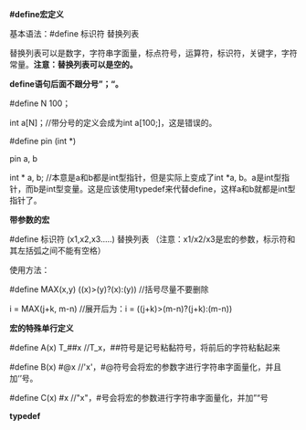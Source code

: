 **#define宏定义**

基本语法：#define 标识符 替换列表

替换列表可以是数字，字符串字面量，标点符号，运算符，标识符，关键字，字符常量。**注意：替换列表可以是空的。**

**define语句后面不跟分号”；“。**

#define N 100；

int a[N]；//带分号的定义会成为int a[100;]，这是错误的。

#define pin (int *)

pin a, b

int * a, b; //本意是a和b都是int型指针，但是实际上变成了int *a, b。a是int型指针，而b是int型变量。这是应该使用typedef来代替define，这样a和b就都是int型指针了。

**带参数的宏**

#define 标识符 (x1,x2,x3.....) 替换列表  （注意：x1/x2/x3是宏的参数，标示符和其左括弧之间不能有空格）

使用方法：

#define MAX(x,y) ((x)>(y)?(x):(y))     //括号尽量不要删除

i = MAX(j+k, m-n)  //展开后为：i = ((j+k)>(m-n)?(j+k):(m-n))

**宏的特殊单行定义**  <!--怎么使用？？？？如下T__##x，gcc报错，T是未定义第一次使用。-->

#define A(x) T_##x     //T_x，##符号是记号粘黏符号，将前后的字符粘黏起来

#define B(x) #@x       //'x'，#@符号会将宏的参数字进行字符串字面量化，并且加‘’号。

#define C(x) #x          //"x"，#号会将宏的参数进行字符串字面量化，并加”“号



**typedef**













































